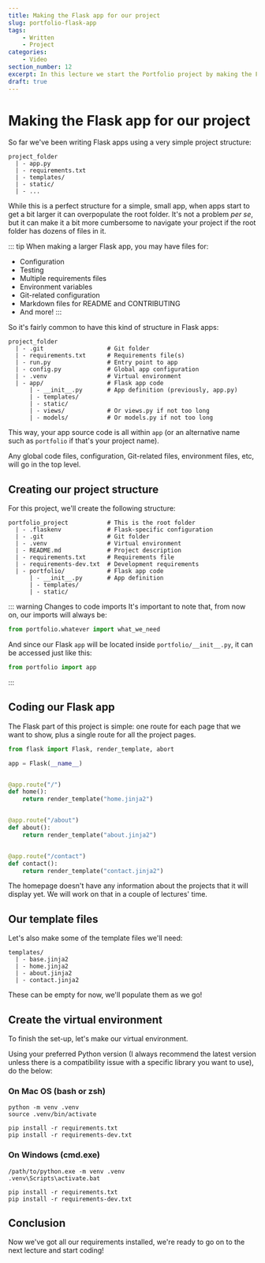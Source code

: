 ```yaml
---
title: Making the Flask app for our project
slug: portfolio-flask-app
tags:
    - Written
    - Project
categories:
    - Video
section_number: 12
excerpt: In this lecture we start the Portfolio project by making the Flask app for it.
draft: true
---
```



# Making the Flask app for our project

So far we've been writing Flask apps using a very simple project structure:

```
project_folder
  | - app.py
  | - requirements.txt
  | - templates/
  | - static/
  | - ...
```

While this is a perfect structure for a simple, small app, when apps start to get a bit larger it can overpopulate the root folder. It's not a problem _per se_, but it can make it a bit more cumbersome to navigate your project if the root folder has dozens of files in it.

::: tip
When making a larger Flask app, you may have files for:

- Configuration
- Testing
- Multiple requirements files
- Environment variables
- Git-related configuration
- Markdown files for README and CONTRIBUTING
- And more!
:::

So it's fairly common to have this kind of structure in Flask apps:

```
project_folder
  | - .git                  # Git folder
  | - requirements.txt      # Requirements file(s)
  | - run.py                # Entry point to app
  | - config.py             # Global app configuration
  | - .venv                 # Virtual environment
  | - app/                  # Flask app code
      | - __init__.py       # App definition (previously, app.py)
      | - templates/
      | - static/
      | - views/            # Or views.py if not too long
      | - models/           # Or models.py if not too long
```

This way, your app source code is all within `app` (or an alternative name such as `portfolio` if that's your project name).

Any global code files, configuration, Git-related files, environment files, etc, will go in the top level.

## Creating our project structure

For this project, we'll create the following structure:

```
portfolio_project           # This is the root folder
  | - .flaskenv             # Flask-specific configuration
  | - .git                  # Git folder
  | - .venv                 # Virtual environment
  | - README.md             # Project description
  | - requirements.txt      # Requirements file
  | - requirements-dev.txt  # Development requirements
  | - portfolio/            # Flask app code
      | - __init__.py       # App definition
      | - templates/
      | - static/
```

::: warning Changes to code imports
It's important to note that, from now on, our imports will always be:

```py
from portfolio.whatever import what_we_need
```

And since our Flask `app` will be located inside `portfolio/__init__.py`, it can be accessed just like this:

```py
from portfolio import app
```
:::

## Coding our Flask app

The Flask part of this project is simple: one route for each page that we want to show, plus a single route for all the project pages.

```py
from flask import Flask, render_template, abort

app = Flask(__name__)


@app.route("/")
def home():
    return render_template("home.jinja2")


@app.route("/about")
def about():
    return render_template("about.jinja2")


@app.route("/contact")
def contact():
    return render_template("contact.jinja2")
```

The homepage doesn't have any information about the projects that it will display yet. We will work on that in a couple of lectures' time.

## Our template files

Let's also make some of the template files we'll need:

```
templates/
  | - base.jinja2
  | - home.jinja2
  | - about.jinja2
  | - contact.jinja2
```

These can be empty for now, we'll populate them as we go!

## Create the virtual environment

To finish the set-up, let's make our virtual environment.

Using your preferred Python version (I always recommend the latest version unless there is a compatibility issue with a specific library you want to use), do the below:

### On Mac OS (bash or zsh)

```
python -m venv .venv
source .venv/bin/activate

pip install -r requirements.txt
pip install -r requirements-dev.txt
```

### On Windows (cmd.exe)

```
/path/to/python.exe -m venv .venv
.venv\Scripts\activate.bat

pip install -r requirements.txt
pip install -r requirements-dev.txt
```

## Conclusion

Now we've got all our requirements installed, we're ready to go on to the next lecture and start coding!